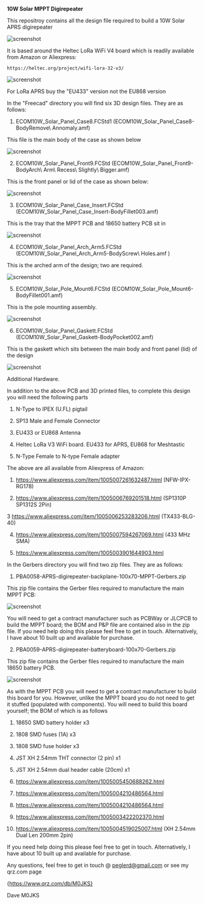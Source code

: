 **10W Solar MPPT Digirepeater**

This repositroy contains all the design file required to build a 10W Solar APRS digirepeater

![screenshot](Piccies/Screenshot_2025-02-25_17-19-51.png)

It is based around the Heltec LoRa WiFi V4 board which is readily available from Amazon or Aliexpress:

	https://heltec.org/project/wifi-lora-32-v3/

![screenshot](Piccies/IMG_20240929_175950128_HDR.jpg)

For LoRa APRS buy the "EU433" version not the EU868 version

In the "Freecad" directory you will find six 3D design files. They are as follows:

1. ECOM10W_Solar_Panel_Case8.FCStd1 (ECOM10W_Solar_Panel_Case8-BodyRemove\ Annomaly.amf)

This file is the main body of the case as shown below

![screenshot](Piccies/Screenshot_2025-03-09_15-33-06.png)

2. ECOM10W_Solar_Panel_Front9.FCStd (ECOM10W_Solar_Panel_Front9-BodyArch\ Arm\ Recess\ Slightly\ Bigger.amf)

This is the front panel or lid of the case as shown below:

![screenshot](Piccies/Screenshot_2025-03-09_15-33-38.png)

3. ECOM10W_Solar_Panel_Case_Insert.FCStd (ECOM10W_Solar_Panel_Case_Insert-BodyFillet003.amf)

This is the tray that the MPPT PCB and 18650 battery PCB sit in

![screenshot](Piccies/Screenshot_2025-03-09_15-34-38.png)

4. ECOM10W_Solar_Panel_Arch_Arm5.FCStd (ECOM10W_Solar_Panel_Arch_Arm5-BodyScrew\ Holes.amf )

This is the arched arm of the design; two are required.

![screenshot](Piccies/Screenshot_2025-03-09_15-34-08.png)

5. ECOM10W_Solar_Pole_Mount6.FCStd (ECOM10W_Solar_Pole_Mount6-BodyFillet001.amf)

This is the pole mounting assembly.

![screenshot](Piccies/Screenshot_2025-03-09_15-35-50.png)

6. ECOM10W_Solar_Panel_Gaskett.FCStd (ECOM10W_Solar_Panel_Gaskett-BodyPocket002.amf)

This is the gaskett which sits between the main body and front panel (lid) of the design

![screenshot](Piccies/Screenshot_2025-03-09_15-34-57.png)

Additional Hardware.

In addition to the above PCB and 3D printed files, to complete this design you will need the following parts

1. N-Type to IPEX (U.FL) pigtail

2. SP13 Male and Female Connector

3. EU433 or EU868 Antenna

4. Heltec LoRa V3 WiFi board. EU433 for APRS, EU868 for Meshtastic

5. N-Type Female to N-type Female adapter

The above are all available from Aliexpress of Amazon:

1. https://www.aliexpress.com/item/1005007261632487.html   (NFW-IPX-RG178)

2. https://www.aliexpress.com/item/1005006769201518.html   (SP1310P SP1312S 2Pin)

3  https://www.aliexpress.com/item/1005006253283206.html   (TX433-BLG-40)

4. https://www.aliexpress.com/item/1005007594267069.html   (433 MHz SMA)

5. https://www.aliexpress.com/item/1005003901644903.html

In the Gerbers directory you will find two zip files. They are as follows:

1. PBA0058-APRS-digirepeater-backplane-100x70-MPPT-Gerbers.zip

This zip file contains the Gerber files required to manufacture the main MPPT PCB:

![screenshot](Piccies/Screenshot_2025-03-09_15-23-54.png)

You will need to get a contract manufacturer such as PCBWay or JLCPCB to build the MPPT board; the BOM and P&P file are contained also in the zip file. If you need help doing this please feel free to get in touch. Alternatively, I have about 10 built up and available for purchase.

2. PBA0059-APRS-digirepeater-batteryboard-100x70-Gerbers.zip

This zip file contains the Gerber files required to manufacture the main 18650 battery PCB.

![screenshot](Piccies/Screenshot_2025-03-09_16-09-00.png)

As with the MPPT PCB you will need to get a contract manufacturer to build this board for you. However, unlike the MPPT board you do not need to get it stuffed (populated with components). You will need to build this board yourself; the BOM of which is as follows

1. 18650 SMD battery holder 			x3

2. 1808 SMD fuses (1A)      			x3

3. 1808 SMD fuse holder     			x3

4. JST XH 2.54mm THT connector (2 pin)  	x1

5. JST XH 2.54mm dual header cable (20cm)	x1

1. https://www.aliexpress.com/item/1005005450688262.html

2. https://www.aliexpress.com/item/1005004210486564.html

3. https://www.aliexpress.com/item/1005004210486564.html  

4. https://www.aliexpress.com/item/1005003422202370.html

5. https://www.aliexpress.com/item/1005004519025007.html  (XH 2.54mm Dual  Len 200mm 2pin)

If you need help doing this please feel free to get in touch. Alternatively, I have about 10 built up and available for purchase.

Any questions, feel free to get in touch @ peglerd@gmail.com or see my qrz.com page

{https://www.qrz.com/db/M0JKS}

Dave M0JKS
